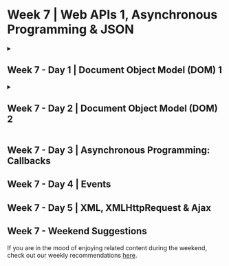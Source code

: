 # Week 7 | Web APIs 1, Asynchronous Programming & JSON

<!-- Week 7 - Day 1 | Document Object Model -->
<details markdown="1">
  <summary><h2>Week 7 - Day 1 | Document Object Model (DOM) 1</h2></summary>

### Schedule

  - [Study](#study-plan)
  - [Exercises](#exercises)
  - [Extra Resources](#extra-resources)

### Setting up

### Study Plan

### Summary

### Exercises

  Make sure to complete all the tasks found in the **daily Progress Sheet** and update the sheet accordingly. Once you've updated the sheet, don't forget to `commit` and `push`. The progress draft sheets are found in the `/user/weekXX/progress` folder, for example `user/week01/progress/progress.draft.w01.d01.csv`. You should **NEVER** update the `draft` sheets directly, but rather work on a copy of them according to the instructions [found here](resources/PROGRESS-WORKFLOW.md).

### [Extra Resources](EXTRAS.md)

</details>

<!-- Week 7 - Day 1 | Document Object Model -->
<details markdown="1">
  <summary><h2>Week 7 - Day 2 | Document Object Model (DOM) 2</h2></summary>

### Schedule

  - [Study](#study-plan)
  - [Exercises](#exercises)
  - [Extra Resources](#extra-resources)

### Setting up

### Study Plan

### Summary

### Exercises

  - Calculate the total duration of a course using JavaScript and the DOM API
    - Start [here](./exercises/calculate-duration/index.html)

  Make sure to complete all the tasks found in the **daily Progress Sheet** and update the sheet accordingly. Once you've updated the sheet, don't forget to `commit` and `push`. The progress draft sheets are found in the `/user/weekXX/progress` folder, for example `user/week01/progress/progress.draft.w01.d01.csv`. You should **NEVER** update the `draft` sheets directly, but rather work on a copy of them according to the instructions [found here](resources/PROGRESS-WORKFLOW.md).

### [Extra Resources](EXTRAS.md)

</details>

## Week 7 - Day 3 | Asynchronous Programming: Callbacks

## Week 7 - Day 4 | Events

## Week 7 - Day 5 | XML, XMLHttpRequest & Ajax

## Week 7 - Weekend Suggestions

If you are in the mood of enjoying related content during the weekend, check out our weekly recommendations [here](WEEKEND.md).